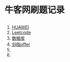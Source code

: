 # 牛客网刷题记录
## 
1. [HUAWEI](https://github.com/zephyrus9/NewCoder/tree/master/Huawei)
2. [Leetcode]()
3. [数据库]()
4. [剑指offer]()
5. []() 
6. []()
 

 